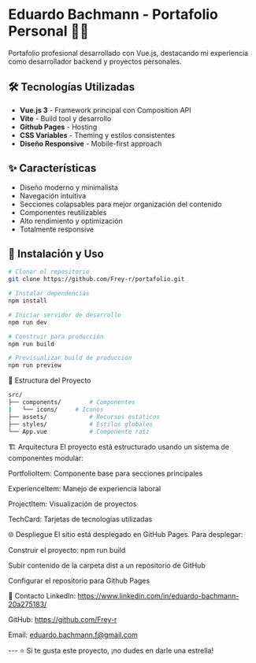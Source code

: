 # Eduardo Bachmann - Portafolio Personal 👨‍💻

Portafolio profesional desarrollado con Vue.js, destacando mi experiencia como desarrollador backend y proyectos personales.

## 🛠️ Tecnologías Utilizadas

- **Vue.js 3** - Framework principal con Composition API
- **Vite** - Build tool y desarrollo
- **Github Pages** - Hosting
- **CSS Variables** - Theming y estilos consistentes
- **Diseño Responsive** - Mobile-first approach

## ✨ Características

- Diseño moderno y minimalista
- Navegación intuitiva
- Secciones colapsables para mejor organización del contenido
- Componentes reutilizables
- Alto rendimiento y optimización
- Totalmente responsive

## 🚀 Instalación y Uso

``` bash
# Clonar el repositorio
git clone https://github.com/Frey-r/portafolio.git
```
``` bash
# Instalar dependencias
npm install
``` 
``` bash
# Iniciar servidor de desarrollo
npm run dev
``` 
``` bash
# Construir para producción
npm run build
``` 
``` bash
# Previsualizar build de producción
npm run preview
``` 

📁 Estructura del Proyecto
``` bash
src/
├── components/        # Componentes
|   └── icons/     # Iconos
├── assets/            # Recursos estáticos        
├── styles/            # Estilos globales
└── App.vue            # Componente raíz
``` 

🏗️ Arquitectura
El proyecto está estructurado usando un sistema de componentes modular:

PortfolioItem: Componente base para secciones principales

ExperienceItem: Manejo de experiencia laboral

ProjectItem: Visualización de proyectos

TechCard: Tarjetas de tecnologías utilizadas

🌐 Despliegue
El sitio está desplegado en GitHub Pages. Para desplegar:

Construir el proyecto: npm run build

Subir contenido de la carpeta dist a un repositorio de GitHub 

Configurar el repositorio para Github Pages


🤝 Contacto
LinkedIn: https://www.linkedin.com/in/eduardo-bachmann-20a275183/

GitHub: https://github.com/Frey-r

Email: eduardo.bachmann.f@gmail.com

--- ⭐️ Si te gusta este proyecto, ¡no dudes en darle una estrella!
